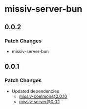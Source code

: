 # missiv-server-bun

## 0.0.2

### Patch Changes

- missiv-server-bun

## 0.0.1

### Patch Changes

- Updated dependencies
  - missiv-common@0.0.10
  - missiv-server@0.0.1
